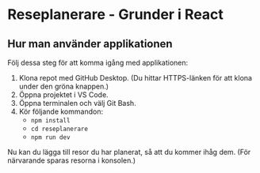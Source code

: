 # Reseplanerare - Grunder i React

## Hur man använder applikationen

Följ dessa steg för att komma igång med applikationen:

1. Klona repot med GitHub Desktop. (Du hittar HTTPS-länken för att klona under den gröna knappen.)
2. Öppna projektet i VS Code.
3. Öppna terminalen och välj Git Bash.
4. Kör följande kommandon:
   - `npm install`
   - `cd reseplanerare`
   - `npm run dev`

Nu kan du lägga till resor du har planerat, så att du kommer ihåg dem. (För närvarande sparas resorna i konsolen.)
